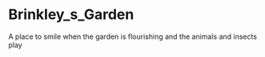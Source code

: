 # Brinkley_s_Garden
A place to smile when the garden is flourishing and the animals and insects play
